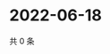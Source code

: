 # 2022-06-18

共 0 条

<!-- BEGIN WEIBO -->
<!-- 最后更新时间 Sat Jun 18 2022 21:15:32 GMT+0800 (China Standard Time) -->

<!-- END WEIBO -->
